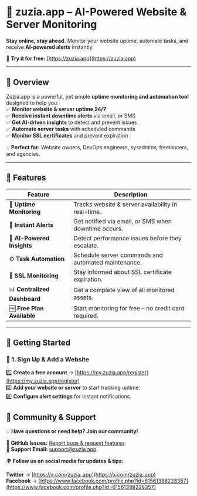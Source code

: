# 🚀 zuzia.app – AI-Powered Website & Server Monitoring  

**Stay online, stay ahead.** Monitor your website uptime, automate tasks, and receive **AI-powered alerts** instantly.  

🔗 **Try it for free:** [https://zuzia.app](https://zuzia.app)  

---

## 📌 Overview  
Zuzia.app is a powerful, yet simple **uptime monitoring and automation tool** designed to help you:  
✅ **Monitor website & server uptime 24/7**  
✅ **Receive instant downtime alerts** via email, or SMS  
✅ **Get AI-driven insights** to detect and prevent issues  
✅ **Automate server tasks** with scheduled commands  
✅ **Monitor SSL certificates** and prevent expiration  

💡 **Perfect for:** Website owners, DevOps engineers, sysadmins, freelancers, and agencies.  

---

## 🌟 Features  

| Feature | Description |
|---------|------------|
| 🚦 **Uptime Monitoring** | Tracks website & server availability in real-time. |
| 🔔 **Instant Alerts** | Get notified via email, or SMS when downtime occurs. |
| 🧠 **AI-Powered Insights** | Detect performance issues before they escalate. |
| ⚙️ **Task Automation** | Schedule server commands and automated maintenance. |
| 🔑 **SSL Monitoring** | Stay informed about SSL certificate expiration. |
| 📊 **Centralized Dashboard** | Get a complete view of all monitored assets. |
| 🆓 **Free Plan Available** | Start monitoring for free – no credit card required. |

---

## 🚀 Getting Started  

### 🔹 1. Sign Up & Add a Website  
1️⃣ **Create a free account** → [https://my.zuzia.app/register](https://my.zuzia.app/register)  
2️⃣ **Add your website or server** to start tracking uptime.  
3️⃣ **Configure alert settings** for instant notifications.

## 💬 Community & Support

💡 **Have questions or need help? Join our community!**  

📢 **GitHub Issues:** [Report bugs & request features](https://github.com/zuzia-app/zuzia/issues/new?template=bug_report.md)  
📧 **Support Email:** [support@zuzia.app](mailto:support@zuzia.app)  

🌍 **Follow us on social media for updates & tips:**

**Twitter** → [https://x.com/zuzia_app](https://x.com/zuzia_app)  
**Facebook** → [https://www.facebook.com/profile.php?id=61561388228357](https://www.facebook.com/profile.php?id=61561388228357)  


